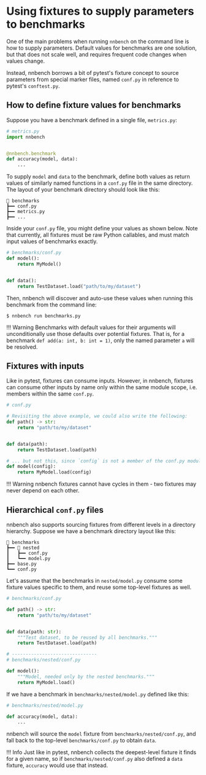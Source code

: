 # Using fixtures to supply parameters to benchmarks

One of the main problems when running `nnbench` on the command line is how to supply parameters.
Default values for benchmarks are one solution, but that does not scale well, and requires frequent code changes when values change.

Instead, nnbench borrows a bit of pytest's fixture concept to source parameters from special marker files, named `conf.py` in reference to pytest's `conftest.py`.

## How to define fixture values for benchmarks

Suppose you have a benchmark defined in a single file, `metrics.py`:

```python
# metrics.py
import nnbench


@nnbench.benchmark
def accuracy(model, data):
    ...
```

To supply `model` and `data` to the benchmark, define both values as return values of similarly named functions in a `conf.py` file in the same directory.
The layout of your benchmark directory should look like this:

```commandline
📂 benchmarks
┣━━ conf.py
┣━━ metrics.py
┣━━ ...
```

Inside your `conf.py` file, you might define your values as shown below. Note that currently, all fixtures must be raw Python callables, and must match input values of benchmarks exactly.

```python
# benchmarks/conf.py
def model():
    return MyModel()


def data():
    return TestDataset.load("path/to/my/dataset")
```

Then, nnbench will discover and auto-use these values when running this benchmark from the command line:

```commandline
$ nnbench run benchmarks.py 
```

!!! Warning
    Benchmarks with default values for their arguments will unconditionally use those defaults over potential fixtures.
    That is, for a benchmark `def add(a: int, b: int = 1)`, only the named parameter `a` will be resolved.

## Fixtures with inputs

Like in pytest, fixtures can consume inputs. However, in nnbench, fixtures can consume other inputs by name only within the same module scope, i.e. members within the same `conf.py`.

```python
# conf.py

# Revisiting the above example, we could also write the following:
def path() -> str:
    return "path/to/my/dataset"


def data(path):
    return TestDataset.load(path)

# ... but not this, since `config` is not a member of the conf.py module:
def model(config):
    return MyModel.load(config)
```

!!! Warning
    nnbench fixtures cannot have cycles in them - two fixtures may never depend on each other.

## Hierarchical `conf.py` files

nnbench also supports sourcing fixtures from different levels in a directory hierarchy.
Suppose we have a benchmark directory layout like this:

```commandline
📂 benchmarks
┣━━ 📂 nested
┃   ┣━━ conf.py
┃   ┗━━ model.py
┣━━ base.py
┗━━ conf.py
```

Let's assume that the benchmarks in `nested/model.py` consume some fixture values specific to them, and reuse some top-level fixtures as well.

```python
# benchmarks/conf.py

def path() -> str:
    return "path/to/my/dataset"


def data(path: str):
    """Test dataset, to be reused by all benchmarks."""
    return TestDataset.load(path)

# -------------------------------
# benchmarks/nested/conf.py

def model():
    """Model, needed only by the nested benchmarks."""
    return MyModel.load()
```

If we have a benchmark in `benchmarks/nested/model.py` defined like this:

```python
# benchmarks/nested/model.py

def accuracy(model, data):
    ...
```

nnbench will source the `model` fixture from `benchmarks/nested/conf.py`, and fall back to the top-level `benchmarks/conf.py` to obtain `data`.

!!! Info
    Just like in pytest, nnbench collects the deepest-level fixture it finds for a given name, so if `benchmarks/nested/conf.py` also defined a `data` fixture, `accuracy` would use that instead.
